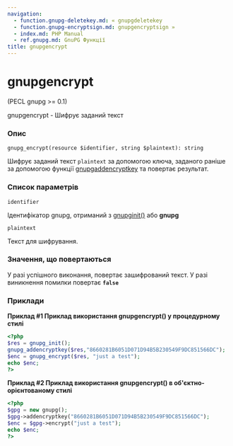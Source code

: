```yaml
---
navigation:
  - function.gnupg-deletekey.md: « gnupgdeletekey
  - function.gnupg-encryptsign.md: gnupgencryptsign »
  - index.md: PHP Manual
  - ref.gnupg.md: GnuPG Функції
title: gnupgencrypt
---
```

# gnupgencrypt

(PECL gnupg >= 0.1)

gnupgencrypt - Шифрує заданий текст

### Опис

```methodsynopsis
gnupg_encrypt(resource $identifier, string $plaintext): string
```

Шифрує заданий текст `plaintext` за допомогою ключа, заданого раніше за допомогою функції [gnupgaddencryptkey](function.gnupg-addencryptkey.md) та повертає результат.

### Список параметрів

`identifier`

Ідентифікатор gnupg, отриманий з [gnupginit()](function.gnupg-init.md) або **gnupg**

`plaintext`

Текст для шифрування.

### Значення, що повертаються

У разі успішного виконання, повертає зашифрований текст. У разі виникнення помилки повертає **`false`**

### Приклади

**Приклад #1 Приклад використання **gnupgencrypt()** у процедурному стилі**

```php
<?php
$res = gnupg_init();
gnupg_addencryptkey($res,"8660281B6051D071D94B5B230549F9DC851566DC");
$enc = gnupg_encrypt($res, "just a test");
echo $enc;
?>
```

**Приклад #2 Приклад використання **gnupgencrypt()** в об'єктно-орієнтованому стилі**

```php
<?php
$gpg = new gnupg();
$gpg->addencryptkey("8660281B6051D071D94B5B230549F9DC851566DC");
$enc = $gpg->encrypt("just a test");
echo $enc;
?>
```
